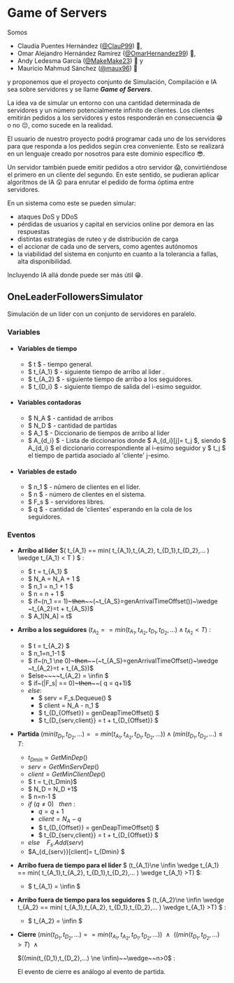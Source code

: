 <h1> Game of Servers </h1>

Somos
* Claudia Puentes Hernández ([@ClauP99](https://github.com/ClauP99)) :bee:,
* Omar Alejandro Hernández Ramírez ([@OmarHernandez99](https://github.com/OmarHernandez99)) :tiger:,
* Andy Ledesma García ([@MakeMake23](https://github.com/MakeMake23)) :wolf: y
* Mauricio Mahmud Sánchez ([@maux96](https://github.com/maux96)) :fox_face:

y proponemos que el proyecto conjunto de Simulación, Compilación e IA sea sobre servidores y se llame ***Game of Servers***.

La idea va de simular un entorno con una cantidad determinada de servidores y un número potencialmente infinito de clientes. Los clientes emitirán pedidos a los servidores y estos responderán en consecuencia :grin: o no :pensive:, como sucede en la realidad.

El usuario de nuestro proyecto podrá programar cada uno de los servidores para que responda a los pedidos según crea conveniente. Esto se realizará en un lenguaje creado por nosotros para este dominio específico :sunglasses:.

Un servidor también puede emitir pedidos a otro servidor :scream:, convirtiéndose el primero en un cliente del segundo. En este sentido, se pudieran aplicar algoritmos de IA :astonished: para enrutar el pedido de forma óptima entre servidores.

En un sistema como este se pueden simular:
* ataques DoS y DDoS
* pérdidas de usuarios y capital en servicios online por demora en las respuestas
* distintas estrategias de ruteo y de distribución de carga
* el accionar de cada uno de servers, como agentes autónomos
* la viabilidad del sistema en conjunto en cuanto a  la tolerancia a fallas, alta disponibilidad.

Incluyendo IA allá donde puede ser más útil :grin:.

## OneLeaderFollowersSimulator
<!--@remind cuan2 t senyale algo, lo voy a hacer so'lo una vez, no voy a repetir lo mismo cada vez q vea de nuevo el objetivo del senyalamiento-->
Simulación de un l&iacute;der con un conjunto de servidores en paralelo.
### Variables
- #### Variables de tiempo
  - $ t $ - tiempo general.
  - $ t_{A_1} $ - siguiente tiempo de arribo al lider <!--@audit líder va con tilde. Arregla puripallá abajo-->.
  - $ t_{A_2} $ - siguiente tiempo de arribo a los seguidores.
  - $ t_{D_i} $ - siguiente tiempo de salida del i-esimo <!--@audit ésimo va con tilde. Arregla puripallá abajo--> seguidor.
- #### Variables contadoras
  - $ N_A $ - cantidad de arribos 
  - $ N_D $ - cantidad de partidas 
  - $ A_1 $ - Diccionario de tiempos de arribo al lider
  - $ A_{d_i} $ - Lista de diccionarios donde $ A_{d_i}[j]= t_j $, siendo  $ A_{d_i} $ el diccionario correspondiente al i-esimo seguidor y $ t_j $ el tiempo de partida asociado al 'cliente' j-esimo. <!--@audit esto de la lista no c entiend mucho, o sea, 1ro dices q es una lista y luego q es un diccionario-->
- #### Variables de estado
  - $ n_1 $ - número de clientes en el lider.
  - $ n $ - número de clientes en el sistema.
  - $ F_s $ - servidores libres.
  - $ q $ - cantidad de 'clientes' esperando en la cola de los seguidores.

### Eventos
- **Arribo al lider**  $( t_{A_1} == min( t_{A_1},t_{A_2}, t_{D_1},t_{D_2},... ) \wedge t_{A_1} < T ) $ :
  
  - $ t = t_{A_1} $
  - $ N_A = N_A + 1 $
  - $ n_1 = n_1 + 1 $
  - $ n = n + 1 $ <!--@audit t falta la línea 94 d OneLeaderFollowersSimulator q va despue's d esta-->
  - $ if~(n_1 == 1)~~~then~~~~(~t_{A_S}=genArrivalTimeOffset()<!--@audit este ) ta d +. También es mejor q lo hagas como en la conf, q cogen y dicen: generar t_{A_s} y... -->)~\wedge ~t_{A_2}=t + t_{A_S})$
  - $ A_1[N_A] = t$
- **Arribo a los seguidores**  $( t_{A_2} == min( t_{A_1},t_{A_2}, t_{D_1},t_{D_2},... ) \wedge t_{A_2} < T )$ :
  - $ t = t_{A_2} $
  - $ n_1=n_1-1 $
  - $ if~(n_1 \ne 0)~~~then~~~~(~t_{A_S}=genArrivalTimeOffset()~\wedge ~t_{A_2}=t + t_{A_S})$
  - $else~~~~t_{A_2} = \infin $
  - $ if~(|F_s| == 0)~~~then~~~~( q = q+1)$
  - $else:$
    - $ serv = F_s.Dequeue() $ 
    - $ client = N_A - n_1 $ <!--@audit a partir d aki' c enreda la cosa. Haz como en las dema's actualizaciones d tiempo: generar fulano y sumarlo a mengano, y en el caso del cliente, decir: inserto $client$ en $serv$. Recuerda q es pseudoco'digo, no hay q detallar tanto-->
    - $ t_{D_{Offset}} = genDeapTimeOffset() $
    - $ t_{D_{serv,client}} = t + t_{D_{Offset}} $  <!-- @note esta nota es d Mauricio: incluir info del cliente aca -->
- **Partida** $(min(t_{D_1},t_{D_2},...)==min( t_{A_1},t_{A_2}, t_{D_1},t_{D_2},... )) \wedge (min(t_{D_1},t_{D_2},...) \le T$:
  - $t_{Dmin}= GetMinDep()$ <!--@todo sustituye GetMinDep() x \min(t_{D_1},t_{D_2},...), pa no tener q explicar kie'n es esa funcio'n-->
  - $serv = GetMinServDep()$ <!--@todo sustituye por: obtener servidor de la partida-->
  - $client = GetMinClientDep()$ <!--@todo sustituye por: obtener cliente q part-->
  - $ t = t_{t_Dmin}$ <!--@audit hay una t d + ahi'-->
  - $ N_D = N_D +1$
  - $ n=n-1 $
  - $if~(q \ne 0)~~~then$ :
    - $q=q+1$ <!--@audit aki' lo q va es una resta-->
    - $client = N_A-q$
    - $ t_{D_{Offset}} = genDeapTimeOffset() $
    - $ t_{D_{serv,client}} = t + t_{D_{Offset}} $
  - $else ~~~~F_s.Add(serv)$
  - $A_{d_{serv}}[client]= t_{Dmin} $
- **Arribo fuera de tiempo para el lider** $ (t_{A_1}\ne \infin \wedge t_{A_1} ==  min( t_{A_1},t_{A_2}, t_{D_1},t_{D_2},... ) \wedge  t_{A_1} >T) $:
  - $ t_{A_1} = \infin $
- **Arribo fuera de tiempo para los seguidores**  $ (t_{A_2}\ne \infin \wedge t_{A_2} ==  min( t_{A_1},t_{A_2}, t_{D_1},t_{D_2},... ) \wedge  t_{A_1} >T) $ :
  - $ t_{A_2} = \infin $
- **Cierre** $(min(t_{D_1},t_{D_2},...)==min( t_{A_1},t_{A_2}, t_{D_1},t_{D_2},... ))~~\wedge~~((min(t_{D_1},t_{D_2},...) > T)~~\wedge$

  $((min(t_{D_1},t_{D_2},...) \ne \infin)~~\wedge~~n>0$ :
  
  El evento de cierre es análogo al evento de partida.

  